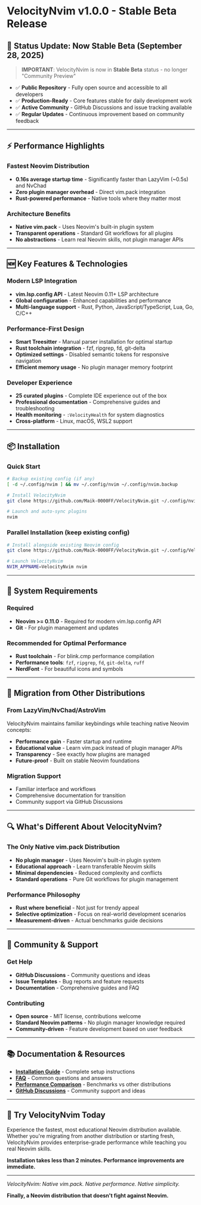 # VelocityNvim v1.0.0 - Stable Beta Release

## 🚀 **Status Update: Now Stable Beta (September 28, 2025)**

> **IMPORTANT**: VelocityNvim is now in **Stable Beta** status - no longer "Community Preview"

- ✅ **Public Repository** - Fully open source and accessible to all developers
- ✅ **Production-Ready** - Core features stable for daily development work
- ✅ **Active Community** - GitHub Discussions and issue tracking available
- ✅ **Regular Updates** - Continuous improvement based on community feedback

---

## ⚡ **Performance Highlights**

### **Fastest Neovim Distribution**
- **0.16s average startup time** - Significantly faster than LazyVim (~0.5s) and NvChad
- **Zero plugin manager overhead** - Direct vim.pack integration
- **Rust-powered performance** - Native tools where they matter most

### **Architecture Benefits**
- **Native vim.pack** - Uses Neovim's built-in plugin system
- **Transparent operations** - Standard Git workflows for all plugins
- **No abstractions** - Learn real Neovim skills, not plugin manager APIs

---

## 🆕 **Key Features & Technologies**

### **Modern LSP Integration**
- **vim.lsp.config API** - Latest Neovim 0.11+ LSP architecture
- **Global configuration** - Enhanced capabilities and performance
- **Multi-language support** - Rust, Python, JavaScript/TypeScript, Lua, Go, C/C++

### **Performance-First Design**
- **Smart Treesitter** - Manual parser installation for optimal startup
- **Rust toolchain integration** - fzf, ripgrep, fd, git-delta
- **Optimized settings** - Disabled semantic tokens for responsive navigation
- **Efficient memory usage** - No plugin manager memory footprint

### **Developer Experience**
- **25 curated plugins** - Complete IDE experience out of the box
- **Professional documentation** - Comprehensive guides and troubleshooting
- **Health monitoring** - `:VelocityHealth` for system diagnostics
- **Cross-platform** - Linux, macOS, WSL2 support

---

## 📦 **Installation**

### **Quick Start**
```bash
# Backup existing config (if any)
[ -d ~/.config/nvim ] && mv ~/.config/nvim ~/.config/nvim.backup

# Install VelocityNvim
git clone https://github.com/Maik-0000FF/VelocityNvim.git ~/.config/nvim

# Launch and auto-sync plugins
nvim
```

### **Parallel Installation (keep existing config)**
```bash
# Install alongside existing Neovim config
git clone https://github.com/Maik-0000FF/VelocityNvim.git ~/.config/VelocityNvim

# Launch VelocityNvim
NVIM_APPNAME=VelocityNvim nvim
```

---

## 🔧 **System Requirements**

### **Required**
- **Neovim >= 0.11.0** - Required for modern vim.lsp.config API
- **Git** - For plugin management and updates

### **Recommended for Optimal Performance**
- **Rust toolchain** - For blink.cmp performance compilation
- **Performance tools**: `fzf`, `ripgrep`, `fd`, `git-delta`, `ruff`
- **NerdFont** - For beautiful icons and symbols

---

## 🎯 **Migration from Other Distributions**

### **From LazyVim/NvChad/AstroVim**
VelocityNvim maintains familiar keybindings while teaching native Neovim concepts:

- **Performance gain** - Faster startup and runtime
- **Educational value** - Learn vim.pack instead of plugin manager APIs
- **Transparency** - See exactly how plugins are managed
- **Future-proof** - Built on stable Neovim foundations

### **Migration Support**
- Familiar interface and workflows
- Comprehensive documentation for transition
- Community support via GitHub Discussions

---

## 🔍 **What's Different About VelocityNvim?**

### **The Only Native vim.pack Distribution**
- **No plugin manager** - Uses Neovim's built-in plugin system
- **Educational approach** - Learn transferable Neovim skills
- **Minimal dependencies** - Reduced complexity and conflicts
- **Standard operations** - Pure Git workflows for plugin management

### **Performance Philosophy**
- **Rust where beneficial** - Not just for trendy appeal
- **Selective optimization** - Focus on real-world development scenarios
- **Measurement-driven** - Actual benchmarks guide decisions

---

## 🌟 **Community & Support**

### **Get Help**
- **GitHub Discussions** - Community questions and ideas
- **Issue Templates** - Bug reports and feature requests
- **Documentation** - Comprehensive guides and FAQ

### **Contributing**
- **Open source** - MIT license, contributions welcome
- **Standard Neovim patterns** - No plugin manager knowledge required
- **Community-driven** - Feature development based on user feedback

---

## 📚 **Documentation & Resources**

- **[Installation Guide](https://github.com/Maik-0000FF/VelocityNvim#-installation)** - Complete setup instructions
- **[FAQ](https://github.com/Maik-0000FF/VelocityNvim#-frequently-asked-questions-faq)** - Common questions and answers
- **[Performance Comparison](https://github.com/Maik-0000FF/VelocityNvim#-performance-characteristics)** - Benchmarks vs other distributions
- **[GitHub Discussions](https://github.com/Maik-0000FF/VelocityNvim/discussions)** - Community support and ideas

---

## 🎉 **Try VelocityNvim Today**

Experience the fastest, most educational Neovim distribution available. Whether you're migrating from another distribution or starting fresh, VelocityNvim provides enterprise-grade performance while teaching you real Neovim skills.

**Installation takes less than 2 minutes. Performance improvements are immediate.**

---

*VelocityNvim: Native vim.pack. Native performance. Native simplicity.*

**Finally, a Neovim distribution that doesn't fight against Neovim.**